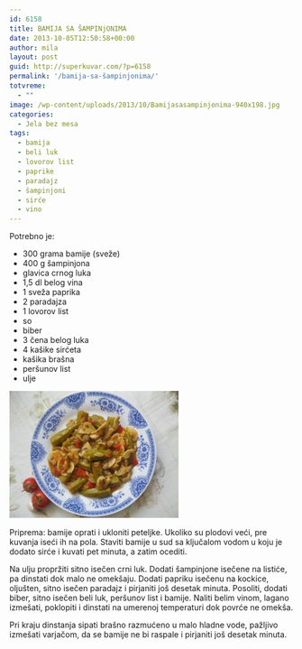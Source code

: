 ```yaml
---
id: 6158
title: BAMIJA SA ŠAMPINjONIMA
date: 2013-10-05T12:50:58+00:00
author: mila
layout: post
guid: http://superkuvar.com/?p=6158
permalink: '/bamija-sa-šampinjonima/'
totvreme:
  - ""
image: /wp-content/uploads/2013/10/Bamijasasampinjonima-940x198.jpg
categories:
  - Jela bez mesa
tags:
  - bamija
  - beli luk
  - lovorov list
  - paprike
  - paradajz
  - šampinjoni
  - sirće
  - vino
---
```

Potrebno je:

  * 300 grama bamije (sveže)
  * 400 g šampinjona
  * glavica crnog luka
  * 1,5 dl belog vina
  * 1 sveža paprika
  * 2 paradajza
  * 1 lovorov list
  * so
  * biber
  * 3 čena belog luka
  * 4 kašike sirćeta
  * kašika brašna
  * peršunov list
  * ulje

[<img class="alignnone size-medium wp-image-6159" src="/wp-content/uploads/2013/10/Bamijasasampinjonima-300x225.jpg" alt="Bamijasasampinjonima" width="300" height="225" />](/wp-content/uploads/2013/10/Bamijasasampinjonima.jpg)

Priprema: bamije oprati i ukloniti peteljke. Ukoliko su plodovi veći, pre kuvanja iseći ih na pola. Staviti bamije u sud sa ključalom vodom u koju je dodato sirće i kuvati pet minuta, a zatim ocediti.

Na ulju propržiti sitno isečen crni luk. Dodati šampinjone isečene na listiće, pa dinstati dok malo ne omekšaju. Dodati papriku isečenu na kockice, oljušten, sitno isečen paradajz i pirjaniti još desetak minuta. Posoliti, dodati biber, sitno isečen beli luk, peršunov list i bamije. Naliti belim vinom, lagano izmešati, poklopiti i dinstati na umerenoj temperaturi dok povrće ne omekša.

Pri kraju dinstanja sipati brašno razmućeno u malo hladne vode, pažljivo izmešati varjačom, da se bamije ne bi raspale i pirjaniti još desetak minuta.